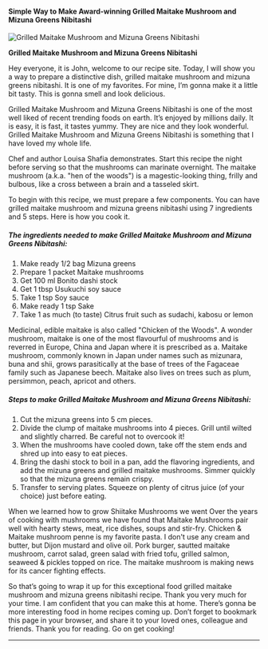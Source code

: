             

#### Simple Way to Make Award-winning Grilled Maitake Mushroom and Mizuna Greens Nibitashi

![Grilled Maitake Mushroom and Mizuna Greens Nibitashi](https://img-global.cpcdn.com/recipes/4615275759534080/751x532cq70/grilled-maitake-mushroom-and-mizuna-greens-nibitashi-recipe-main-photo.jpg)

**Grilled Maitake Mushroom and Mizuna Greens Nibitashi**

Hey everyone, it is John, welcome to our recipe site. Today, I will show you a way to prepare a distinctive dish, grilled maitake mushroom and mizuna greens nibitashi. It is one of my favorites. For mine, I’m gonna make it a little bit tasty. This is gonna smell and look delicious.

Grilled Maitake Mushroom and Mizuna Greens Nibitashi is one of the most well liked of recent trending foods on earth. It’s enjoyed by millions daily. It is easy, it is fast, it tastes yummy. They are nice and they look wonderful. Grilled Maitake Mushroom and Mizuna Greens Nibitashi is something that I have loved my whole life.

Chef and author Louisa Shafia demonstrates. Start this recipe the night before serving so that the mushrooms can marinate overnight. The maitake mushroom (a.k.a. "hen of the woods") is a magestic-looking thing, frilly and bulbous, like a cross between a brain and a tasseled skirt.

To begin with this recipe, we must prepare a few components. You can have grilled maitake mushroom and mizuna greens nibitashi using 7 ingredients and 5 steps. Here is how you cook it.

##### The ingredients needed to make Grilled Maitake Mushroom and Mizuna Greens Nibitashi:

1.  Make ready 1/2 bag Mizuna greens
2.  Prepare 1 packet Maitake mushrooms
3.  Get 100 ml Bonito dashi stock
4.  Get 1 tbsp Usukuchi soy sauce
5.  Take 1 tsp Soy sauce
6.  Make ready 1 tsp Sake
7.  Take 1 as much (to taste) Citrus fruit such as sudachi, kabosu or lemon

Medicinal, edible maitake is also called "Chicken of the Woods". A wonder mushroom, maitake is one of the most flavourful of mushrooms and is reverred in Europe, China and Japan where it is prescribed as a. Maitake mushroom, commonly known in Japan under names such as mizunara, buna and shii, grows parasitically at the base of trees of the Fagaceae family such as Japanese beech. Maitake also lives on trees such as plum, persimmon, peach, apricot and others.

##### Steps to make Grilled Maitake Mushroom and Mizuna Greens Nibitashi:

1.  Cut the mizuna greens into 5 cm pieces.
2.  Divide the clump of maitake mushrooms into 4 pieces. Grill until wilted and slightly charred. Be careful not to overcook it!
3.  When the mushrooms have cooled down, take off the stem ends and shred up into easy to eat pieces.
4.  Bring the dashi stock to boil in a pan, add the flavoring ingredients, and add the mizuna greens and grilled maitake mushrooms. Simmer quickly so that the mizuna greens remain crispy.
5.  Transfer to serving plates. Squeeze on plenty of citrus juice (of your choice) just before eating.

When we learned how to grow Shiitake Mushrooms we went Over the years of cooking with mushrooms we have found that Maitake Mushrooms pair well with hearty stews, meat, rice dishes, soups and stir-fry. Chicken & Maitake mushroom penne is my favorite pasta. I don't use any cream and butter, but Dijon mustard and olive oil. Pork burger, sautted maitake mushroom, carrot salad, green salad with fried tofu, grilled salmon, seaweed & pickles topped on rice. The maitake mushroom is making news for its cancer fighting effects.

So that’s going to wrap it up for this exceptional food grilled maitake mushroom and mizuna greens nibitashi recipe. Thank you very much for your time. I am confident that you can make this at home. There’s gonna be more interesting food in home recipes coming up. Don’t forget to bookmark this page in your browser, and share it to your loved ones, colleague and friends. Thank you for reading. Go on get cooking!

* * *